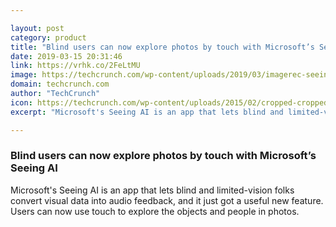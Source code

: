 ```yaml
---

layout: post
category: product
title: "Blind users can now explore photos by touch with Microsoft’s Seeing AI"
date: 2019-03-15 20:31:46
link: https://vrhk.co/2FeLtMU
image: https://techcrunch.com/wp-content/uploads/2019/03/imagerec-seeingai.jpg?w=597
domain: techcrunch.com
author: "TechCrunch"
icon: https://techcrunch.com/wp-content/uploads/2015/02/cropped-cropped-favicon-gradient.png?w=180
excerpt: "Microsoft's Seeing AI is an app that lets blind and limited-vision folks convert visual data into audio feedback, and it just got a useful new feature. Users can now use touch to explore the objects and people in photos."

---
```


### Blind users can now explore photos by touch with Microsoft’s Seeing AI

Microsoft's Seeing AI is an app that lets blind and limited-vision folks convert visual data into audio feedback, and it just got a useful new feature. Users can now use touch to explore the objects and people in photos.